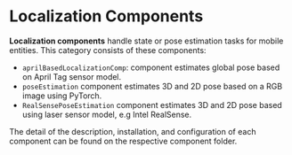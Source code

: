 # Localization Components

**Localization components** handle state or pose estimation tasks for mobile entities. This category consists of these components:
- `aprilBasedLocalizationComp`: component estimates global pose based on April Tag sensor model.
- `poseEstimation` component estimates 3D and 2D pose based on a RGB image using PyTorch.
- `RealSensePoseEstimation` component estimates 3D and 2D pose based using laser sensor model, e.g Intel RealSense.

The detail of the description, installation, and configuration of each component can be found on the respective component folder.
